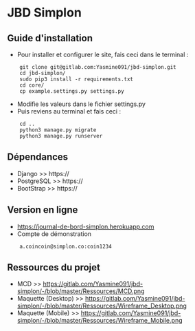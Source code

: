 # JBD Simplon

## Guide d'installation
* Pour installer et configurer le site, fais ceci dans le terminal :
```
    git clone git@gitlab.com:Yasmine091/jbd-simplon.git
    cd jbd-simplon/
    sudo pip3 install -r requirements.txt
    cd core/
    cp example.settings.py settings.py
```
* Modifie les valeurs dans le fichier settings.py
* Puis reviens au terminal et fais ceci :
```
    cd ..
    python3 manage.py migrate
    python3 manage.py runserver
```

## Dépendances
* Django >> https://
* PostgreSQL >> https://
* BootStrap >>  https://

## Version en ligne
* https://journal-de-bord-simplon.herokuapp.com
* Compte de démonstration
```
    a.coincoin@simplon.co:coin1234
```

## Ressources du projet
* MCD >> https://gitlab.com/Yasmine091/jbd-simplon/-/blob/master/Ressources/MCD.png
* Maquette (Desktop) >> https://gitlab.com/Yasmine091/jbd-simplon/-/blob/master/Ressources/Wireframe_Desktop.png
* Maquette (Mobile) >> https://gitlab.com/Yasmine091/jbd-simplon/-/blob/master/Ressources/Wireframe_Mobile.png